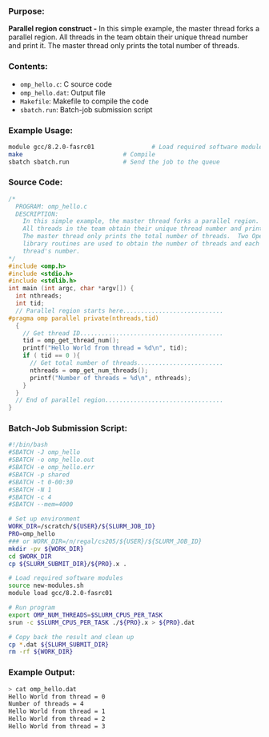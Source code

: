 ### Purpose:

**Parallel region construct -** In this simple example, the master thread forks a parallel region.
All threads in the team obtain their unique thread number and print it.
The master thread only prints the total number of threads.

### Contents:

* <code>omp_hello.c</code>: C source code
* <code>omp_hello.dat</code>: Output file
* <code>Makefile</code>: Makefile to compile the code
* <code>sbatch.run</code>: Batch-job submission script

### Example Usage:

```bash
module gcc/8.2.0-fasrc01	   	        # Load required software modules
make             				# Compile
sbatch sbatch.run 				# Send the job to the queue
```

### Source Code:

```c
/*
  PROGRAM: omp_hello.c
  DESCRIPTION: 
    In this simple example, the master thread forks a parallel region.
    All threads in the team obtain their unique thread number and print it.
    The master thread only prints the total number of threads.  Two OpenMP
    library routines are used to obtain the number of threads and each
    thread's number.
*/
#include <omp.h>
#include <stdio.h>
#include <stdlib.h>
int main (int argc, char *argv[]) {
  int nthreads;
  int tid;
  // Parallel region starts here............................
#pragma omp parallel private(nthreads,tid)
  {    
    // Get thread ID........................................
    tid = omp_get_thread_num();
    printf("Hello World from thread = %d\n", tid);
    if ( tid == 0 ){
      // Get total number of threads........................
      nthreads = omp_get_num_threads();
      printf("Number of threads = %d\n", nthreads);
    }
  }
  // End of parallel region.................................
}
```

### Batch-Job Submission Script:

```bash
#!/bin/bash
#SBATCH -J omp_hello
#SBATCH -o omp_hello.out
#SBATCH -e omp_hello.err
#SBATCH -p shared
#SBATCH -t 0-00:30
#SBATCH -N 1
#SBATCH -c 4
#SBATCH --mem=4000

# Set up environment
WORK_DIR=/scratch/${USER}/${SLURM_JOB_ID}
PRO=omp_hello
### or WORK_DIR=/n/regal/cs205/${USER}/${SLURM_JOB_ID}
mkdir -pv ${WORK_DIR}
cd $WORK_DIR
cp ${SLURM_SUBMIT_DIR}/${PRO}.x .

# Load required software modules
source new-modules.sh
module load gcc/8.2.0-fasrc01

# Run program
export OMP_NUM_THREADS=$SLURM_CPUS_PER_TASK
srun -c $SLURM_CPUS_PER_TASK ./${PRO}.x > ${PRO}.dat

# Copy back the result and clean up
cp *.dat ${SLURM_SUBMIT_DIR}
rm -rf ${WORK_DIR}
```

### Example Output:

```bash
> cat omp_hello.dat
Hello World from thread = 0
Number of threads = 4
Hello World from thread = 1
Hello World from thread = 2
Hello World from thread = 3
```


